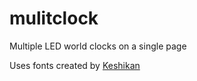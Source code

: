 # mulitclock
Multiple LED world clocks on a single page

Uses fonts created by [Keshikan](http://www.keshikan.net/fonts-e.html)
